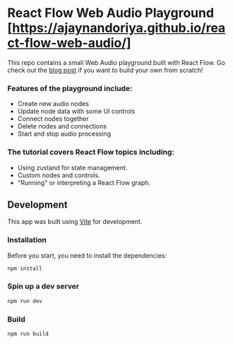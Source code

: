 # React Flow Web Audio Playground [https://ajaynandoriya.github.io/react-flow-web-audio/]

This repo contains a small Web Audio playground built with React Flow. Go check
out the [blog post](https://reactflow.dev/blog/react-flow-and-the-web-audio-api/)
if you want to build your own from scratch!

### Features of the playground include:

- Create new audio nodes
- Update node data with some UI controls
- Connect nodes together
- Delete nodes and connections
- Start and stop audio processing

### The tutorial covers React Flow topics including:

- Using zustand for state management.
- Custom nodes and controls.
- "Running" or interpreting a React Flow graph.

## Development

This app was built using [Vite](https://vitejs.dev/) for development.

### Installation

Before you start, you need to install the dependencies:

```sh
npm install
```

### Spin up a dev server

```sh
npm run dev
```

### Build

```sh
npm run build
```
